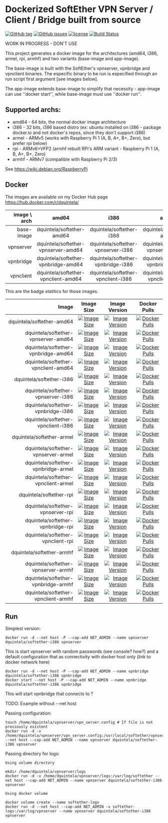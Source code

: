 # Dockerized SoftEther VPN Server / Client / Bridge built from source
[![GitHub tag](https://img.shields.io/github/tag/dquintela/docker-softether.svg)]()
[![GitHub issues](https://img.shields.io/github/issues/dquintela/docker-softether.svg)](https://github.com/dquintela/docker-softether/issues)
[![license](https://img.shields.io/github/license/dquintela/docker-softether.svg)](https://github.com/dquintela/docker-softether/blob/master/LICENSE)
[![Build Status](https://img.shields.io/travis/dquintela/docker-softether.svg)](https://travis-ci.org/dquintela/docker-softether)

WORK IN PROGRESS - DON'T USE

This project generates a docker image for the architectures (amd64, i386, armel, rpi, armhf) and two variants (base-image and app-image).

The base-image is built with the SoftEther's vpnserver, vpnbridge and vpnclient binaries. 
The especific binary to be run is especified through an run script first argument [see images below].

The app-image extends base-image to simplify that necessity - app-image can use ''docker start'', while base-image must use ''docker run''.

## Supported archs:
* amd64 - 64 bits, the normal docker image architecture
* i386 - 32 bits, i386 based distro (ex: ubuntu installed on i386 - package docker.io and not docker's repos, since they don't support i386)
* armel - ARMv5 (works with Raspberry Pi 1 (A, B, A+, B+, Zero), but prefer rpi below)
* rpi - ARMv6+VFP2 (armhf rebuilt RPi's ARM variant - Raspberry Pi 1 (A, B, A+, B+, Zero)
* armhf - ARMv7 (compatible with Raspberry Pi 2/3)

See https://wiki.debian.org/RaspberryPi

## Docker

The images are available on my Docker Hub page https://hub.docker.com/r/dquintela/

| image \ arch | amd64 | i386 | armel | rpi | armhf |
|---:|:---:|:---:|:---:|:---:|:---:|
| base-image | dquintela/softether-amd64 | dquintela/softether-i386 | dquintela/softether-armel | dquintela/softether-rpi | dquintela/softether-armhf |
| vpnserver | dquintela/softether-vpnserver-amd64 | dquintela/softether-vpnserver-i386 | dquintela/softether-vpnserver-armel | dquintela/softether-vpnserver-rpi | dquintela/softether-vpnserver-armhf |
| vpnbridge | dquintela/softether-vpnbridge-amd64 | dquintela/softether-vpnbridge-i386 | dquintela/softether-vpnbridge-armel | dquintela/softether-vpnbridge-rpi | dquintela/softether-vpnbridge-armhf |
| vpnclient | dquintela/softether-vpnclient-amd64 | dquintela/softether-vpnclient-i386 | dquintela/softether-vpnclient-armel | dquintela/softether-vpnclient-rpi | dquintela/softether-vpnclient-armhf |

This are the badge statitics for those images.

| Image | Image Size | Image Version | Docker Pulls |
|------:|:-----------:|:----------:|:-------------:|
| dquintela/softether-amd64 | [![Image Size](https://images.microbadger.com/badges/image/dquintela/softether-amd64.svg)](https://microbadger.com/images/dquintela/softether-amd64) | [![Image Version](https://images.microbadger.com/badges/version/dquintela/softether-amd64.svg)](https://microbadger.com/images/dquintela/softether-amd64) | [![Docker Pulls](https://img.shields.io/docker/pulls/dquintela/softether-amd64.svg)](https://hub.docker.com/r/dquintela/softether-amd64) |
| dquintela/softether-vpnserver-amd64 | [![Image Size](https://images.microbadger.com/badges/image/dquintela/softether-vpnserver-amd64.svg)](https://microbadger.com/images/dquintela/softether-vpnserver-amd64) | [![Image Version](https://images.microbadger.com/badges/version/dquintela/softether-vpnserver-amd64.svg)](https://microbadger.com/images/dquintela/softether-vpnserver-amd64) | [![Docker Pulls](https://img.shields.io/docker/pulls/dquintela/softether-vpnserver-amd64.svg)](https://hub.docker.com/r/dquintela/softether-vpnserver-amd64) |
| dquintela/softether-vpnbridge-amd64 | [![Image Size](https://images.microbadger.com/badges/image/dquintela/softether-vpnbridge-amd64.svg)](https://microbadger.com/images/dquintela/softether-vpnbridge-amd64) | [![Image Version](https://images.microbadger.com/badges/version/dquintela/softether-vpnbridge-amd64.svg)](https://microbadger.com/images/dquintela/softether-vpnbridge-amd64) | [![Docker Pulls](https://img.shields.io/docker/pulls/dquintela/softether-vpnbridge-amd64.svg)](https://hub.docker.com/r/dquintela/softether-vpnbridge-amd64) |
| dquintela/softether-vpnclient-amd64 | [![Image Size](https://images.microbadger.com/badges/image/dquintela/softether-vpnclient-amd64.svg)](https://microbadger.com/images/dquintela/softether-vpnclient-amd64) | [![Image Version](https://images.microbadger.com/badges/version/dquintela/softether-vpnclient-amd64.svg)](https://microbadger.com/images/dquintela/softether-vpnclient-amd64) | [![Docker Pulls](https://img.shields.io/docker/pulls/dquintela/softether-vpnclient-amd64.svg)](https://hub.docker.com/r/dquintela/softether-vpnclient-amd64) |
| dquintela/softether-i386 | [![Image Size](https://images.microbadger.com/badges/image/dquintela/softether-i386.svg)](https://microbadger.com/images/dquintela/softether-i386) | [![Image Version](https://images.microbadger.com/badges/version/dquintela/softether-i386.svg)](https://microbadger.com/images/dquintela/softether-i386) | [![Docker Pulls](https://img.shields.io/docker/pulls/dquintela/softether-i386.svg)](https://hub.docker.com/r/dquintela/softether-i386) |
| dquintela/softether-vpnserver-i386 | [![Image Size](https://images.microbadger.com/badges/image/dquintela/softether-vpnserver-i386.svg)](https://microbadger.com/images/dquintela/softether-vpnserver-i386) | [![Image Version](https://images.microbadger.com/badges/version/dquintela/softether-vpnserver-i386.svg)](https://microbadger.com/images/dquintela/softether-vpnserver-i386) | [![Docker Pulls](https://img.shields.io/docker/pulls/dquintela/softether-vpnserver-i386.svg)](https://hub.docker.com/r/dquintela/softether-vpnserver-i386) |
| dquintela/softether-vpnbridge-i386 | [![Image Size](https://images.microbadger.com/badges/image/dquintela/softether-vpnbridge-i386.svg)](https://microbadger.com/images/dquintela/softether-vpnbridge-i386) | [![Image Version](https://images.microbadger.com/badges/version/dquintela/softether-vpnbridge-i386.svg)](https://microbadger.com/images/dquintela/softether-vpnbridge-i386) | [![Docker Pulls](https://img.shields.io/docker/pulls/dquintela/softether-vpnbridge-i386.svg)](https://hub.docker.com/r/dquintela/softether-vpnbridge-i386) |
| dquintela/softether-vpnclient-i386 | [![Image Size](https://images.microbadger.com/badges/image/dquintela/softether-vpnclient-i386.svg)](https://microbadger.com/images/dquintela/softether-vpnclient-i386) | [![Image Version](https://images.microbadger.com/badges/version/dquintela/softether-vpnclient-i386.svg)](https://microbadger.com/images/dquintela/softether-vpnclient-i386) | [![Docker Pulls](https://img.shields.io/docker/pulls/dquintela/softether-vpnclient-i386.svg)](https://hub.docker.com/r/dquintela/softether-vpnclient-i386) |
| dquintela/softether-armel | [![Image Size](https://images.microbadger.com/badges/image/dquintela/softether-armel.svg)](https://microbadger.com/images/dquintela/softether-armel) | [![Image Version](https://images.microbadger.com/badges/version/dquintela/softether-armel.svg)](https://microbadger.com/images/dquintela/softether-armel) | [![Docker Pulls](https://img.shields.io/docker/pulls/dquintela/softether-armel.svg)](https://hub.docker.com/r/dquintela/softether-armel) |
| dquintela/softether-vpnserver-armel | [![Image Size](https://images.microbadger.com/badges/image/dquintela/softether-vpnserver-armel.svg)](https://microbadger.com/images/dquintela/softether-vpnserver-armel) | [![Image Version](https://images.microbadger.com/badges/version/dquintela/softether-vpnserver-armel.svg)](https://microbadger.com/images/dquintela/softether-vpnserver-armel) | [![Docker Pulls](https://img.shields.io/docker/pulls/dquintela/softether-vpnserver-armel.svg)](https://hub.docker.com/r/dquintela/softether-vpnserver-armel) |
| dquintela/softether-vpnbridge-armel | [![Image Size](https://images.microbadger.com/badges/image/dquintela/softether-vpnbridge-armel.svg)](https://microbadger.com/images/dquintela/softether-vpnbridge-armel) | [![Image Version](https://images.microbadger.com/badges/version/dquintela/softether-vpnbridge-armel.svg)](https://microbadger.com/images/dquintela/softether-vpnbridge-armel) | [![Docker Pulls](https://img.shields.io/docker/pulls/dquintela/softether-vpnbridge-armel.svg)](https://hub.docker.com/r/dquintela/softether-vpnbridge-armel) |
| dquintela/softether-vpnclient-armel | [![Image Size](https://images.microbadger.com/badges/image/dquintela/softether-vpnclient-armel.svg)](https://microbadger.com/images/dquintela/softether-vpnclient-armel) | [![Image Version](https://images.microbadger.com/badges/version/dquintela/softether-vpnclient-armel.svg)](https://microbadger.com/images/dquintela/softether-vpnclient-armel) | [![Docker Pulls](https://img.shields.io/docker/pulls/dquintela/softether-vpnclient-armel.svg)](https://hub.docker.com/r/dquintela/softether-vpnclient-armel) |
| dquintela/softether-rpi | [![Image Size](https://images.microbadger.com/badges/image/dquintela/softether-rpi.svg)](https://microbadger.com/images/dquintela/softether-rpi) | [![Image Version](https://images.microbadger.com/badges/version/dquintela/softether-rpi.svg)](https://microbadger.com/images/dquintela/softether-rpi) | [![Docker Pulls](https://img.shields.io/docker/pulls/dquintela/softether-rpi.svg)](https://hub.docker.com/r/dquintela/softether-rpi) |
| dquintela/softether-vpnserver-rpi | [![Image Size](https://images.microbadger.com/badges/image/dquintela/softether-vpnserver-rpi.svg)](https://microbadger.com/images/dquintela/softether-vpnserver-rpi) | [![Image Version](https://images.microbadger.com/badges/version/dquintela/softether-vpnserver-rpi.svg)](https://microbadger.com/images/dquintela/softether-vpnserver-rpi) | [![Docker Pulls](https://img.shields.io/docker/pulls/dquintela/softether-vpnserver-rpi.svg)](https://hub.docker.com/r/dquintela/softether-vpnserver-rpi) |
| dquintela/softether-vpnbridge-rpi | [![Image Size](https://images.microbadger.com/badges/image/dquintela/softether-vpnbridge-rpi.svg)](https://microbadger.com/images/dquintela/softether-vpnbridge-rpi) | [![Image Version](https://images.microbadger.com/badges/version/dquintela/softether-vpnbridge-rpi.svg)](https://microbadger.com/images/dquintela/softether-vpnbridge-rpi) | [![Docker Pulls](https://img.shields.io/docker/pulls/dquintela/softether-vpnbridge-rpi.svg)](https://hub.docker.com/r/dquintela/softether-vpnbridge-rpi) |
| dquintela/softether-vpnclient-rpi | [![Image Size](https://images.microbadger.com/badges/image/dquintela/softether-vpnclient-rpi.svg)](https://microbadger.com/images/dquintela/softether-vpnclient-rpi) | [![Image Version](https://images.microbadger.com/badges/version/dquintela/softether-vpnclient-rpi.svg)](https://microbadger.com/images/dquintela/softether-vpnclient-rpi) | [![Docker Pulls](https://img.shields.io/docker/pulls/dquintela/softether-vpnclient-rpi.svg)](https://hub.docker.com/r/dquintela/softether-vpnclient-rpi) |
| dquintela/softether-armhf | [![Image Size](https://images.microbadger.com/badges/image/dquintela/softether-armhf.svg)](https://microbadger.com/images/dquintela/softether-armhf) | [![Image Version](https://images.microbadger.com/badges/version/dquintela/softether-armhf.svg)](https://microbadger.com/images/dquintela/softether-armhf) | [![Docker Pulls](https://img.shields.io/docker/pulls/dquintela/softether-armhf.svg)](https://hub.docker.com/r/dquintela/softether-armhf) |
| dquintela/softether-vpnserver-armhf | [![Image Size](https://images.microbadger.com/badges/image/dquintela/softether-vpnserver-armhf.svg)](https://microbadger.com/images/dquintela/softether-vpnserver-armhf) | [![Image Version](https://images.microbadger.com/badges/version/dquintela/softether-vpnserver-armhf.svg)](https://microbadger.com/images/dquintela/softether-vpnserver-armhf) | [![Docker Pulls](https://img.shields.io/docker/pulls/dquintela/softether-vpnserver-armhf.svg)](https://hub.docker.com/r/dquintela/softether-vpnserver-armhf) |
| dquintela/softether-vpnbridge-armhf | [![Image Size](https://images.microbadger.com/badges/image/dquintela/softether-vpnbridge-armhf.svg)](https://microbadger.com/images/dquintela/softether-vpnbridge-armhf) | [![Image Version](https://images.microbadger.com/badges/version/dquintela/softether-vpnbridge-armhf.svg)](https://microbadger.com/images/dquintela/softether-vpnbridge-armhf) | [![Docker Pulls](https://img.shields.io/docker/pulls/dquintela/softether-vpnbridge-armhf.svg)](https://hub.docker.com/r/dquintela/softether-vpnbridge-armhf) |
| dquintela/softether-vpnclient-armhf | [![Image Size](https://images.microbadger.com/badges/image/dquintela/softether-vpnclient-armhf.svg)](https://microbadger.com/images/dquintela/softether-vpnclient-armhf) | [![Image Version](https://images.microbadger.com/badges/version/dquintela/softether-vpnclient-armhf.svg)](https://microbadger.com/images/dquintela/softether-vpnclient-armhf) | [![Docker Pulls](https://img.shields.io/docker/pulls/dquintela/softether-vpnclient-armhf.svg)](https://hub.docker.com/r/dquintela/softether-vpnclient-armhf) |

## Run

Simplest version:

    docker run -d --net host -P --cap-add NET_ADMIN --name vpnserver dquintela/softether-i386 vpnserver
	
This is start vpnserver with random passwords (see console? how?) and a default configuration that as connectivity with 
docker host only (link to docker network here)

	docker run -d --net host -P --cap-add NET_ADMIN --name vpnbridge dquintela/softether-i386 vpnbridge
	docker start --net host -P --cap-add NET_ADMIN --name vpnbridge dquintela/softether-i386 vpnbridge

This will start vpnbridge that connects to ?

TODO: Example without --net host

Passing configuration:

	touch /home/dquintela/vpnserver/vpn_server.config # If file is not previously existent
	docker run -d -v /home/dquintela/vpnserver/vpn_server.config:/usr/local/softether/vpnserver/vpn_server.config --net host --cap-add NET_ADMIN --name vpnserver dquintela/softether-i386 vpnserver

Passing directory for logs:

	Using volume directory

	mkdir /home/dquintela/vpnserver/logs
	docker run -d -v /home/dquintela/vpnserver/logs:/var/log/softether --net host --cap-add NET_ADMIN --name vpnserver dquintela/softether-i386 vpnserver

	Using docker volume

	docker volume create --name softether-logs
	docker run -d --net host --cap-add NET_ADMIN -v softether-logs:/var/log/vpnserver --name vpnserver dquintela/softether-i386 vpnserver
